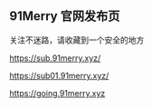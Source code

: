 ## 91Merry 官网发布页

关注不迷路，请收藏到一个安全的地方

https://sub.91merry.xyz/

https://sub01.91merry.xyz/



https://going.91merry.xyz
